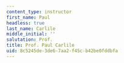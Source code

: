 ```yaml
---
content_type: instructor
first_name: Paul
headless: true
last_name: Carlile
middle_initial: ''
salutation: Prof.
title: Prof. Paul Carlile
uid: 8c5245de-3de6-7aa2-f45c-b42be0fddbfa
---
```

